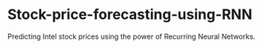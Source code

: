 # Stock-price-forecasting-using-RNN
Predicting Intel stock prices using the power of Recurring Neural Networks.
